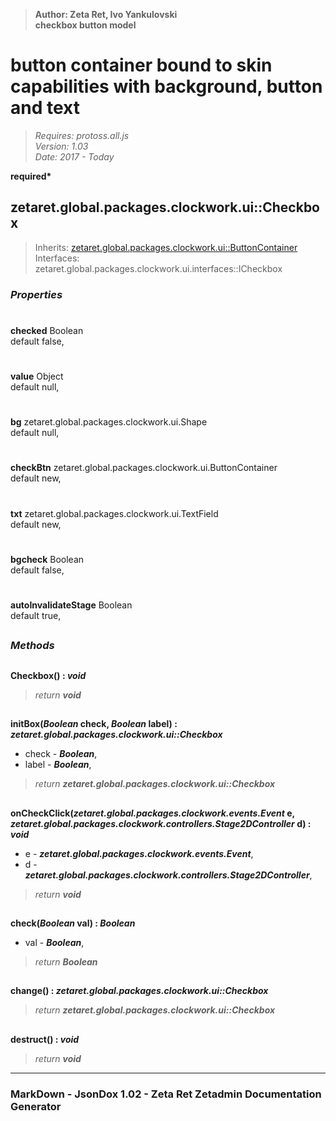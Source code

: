 > __Author: Zeta Ret, Ivo Yankulovski__  
> __checkbox button model__  
# button container bound to skin capabilities with background, button and text  
> *Requires: protoss.all.js*  
> *Version: 1.03*  
> *Date: 2017 - Today*  

__required*__

## zetaret.global.packages.clockwork.ui::Checkbox  
> Inherits: [zetaret.global.packages.clockwork.ui::ButtonContainer](ButtonContainer.md)  
> Interfaces: zetaret.global.packages.clockwork.ui.interfaces::ICheckbox  

### *Properties*  

#  
__checked__ Boolean  
default false,   

#  
__value__ Object  
default null,   

#  
__bg__ zetaret.global.packages.clockwork.ui.Shape  
default null,   

#  
__checkBtn__ zetaret.global.packages.clockwork.ui.ButtonContainer  
default new,   

#  
__txt__ zetaret.global.packages.clockwork.ui.TextField  
default new,   

#  
__bgcheck__ Boolean  
default false,   

#  
__autoInvalidateStage__ Boolean  
default true,   


##  
### *Methods*  

##  
__Checkbox() : *void*__  
  
> *return __void__*  

##  
__initBox(*Boolean* check, *Boolean* label) : *zetaret.global.packages.clockwork.ui::Checkbox*__  
  
- check - __*Boolean*__,   
- label - __*Boolean*__,   
> *return __zetaret.global.packages.clockwork.ui::Checkbox__*  

##  
__onCheckClick(*zetaret.global.packages.clockwork.events.Event* e, *zetaret.global.packages.clockwork.controllers.Stage2DController* d) : *void*__  
  
- e - __*zetaret.global.packages.clockwork.events.Event*__,   
- d - __*zetaret.global.packages.clockwork.controllers.Stage2DController*__,   
> *return __void__*  

##  
__check(*Boolean* val) : *Boolean*__  
  
- val - __*Boolean*__,   
> *return __Boolean__*  

##  
__change() : *zetaret.global.packages.clockwork.ui::Checkbox*__  
  
> *return __zetaret.global.packages.clockwork.ui::Checkbox__*  

##  
__destruct() : *void*__  
  
> *return __void__*  

---  
### MarkDown - JsonDox 1.02 - Zeta Ret Zetadmin Documentation Generator
